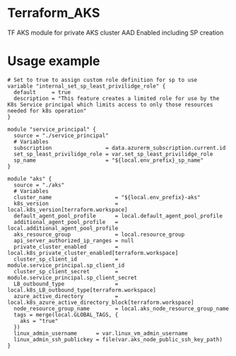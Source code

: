 # Terraform_AKS
TF AKS module for private AKS cluster AAD Enabled including SP creation
# Usage example

    # Set to true to assign custom role definition for sp to use
    variable "internal_set_sp_least_privilidge_role" {
      default     = true
      description = "This feature creates a limited role for use by the K8s Service principal which limits access to only those resources needed for k8s operation"
    }

    module "service_principal" {
      source = "./service_principal"
      # Variables
      subscription                 = data.azurerm_subscription.current.id
      set_sp_least_privilidge_role = var.set_sp_least_privilidge_role
      sp_name                      = "${local.env_prefix}_sp_name"
    }

    module "aks" {
      source = "./aks"
      # Variables
      cluster_name                    = "${local.env_prefix}-aks"
      k8s_version                     = local.k8s_version[terraform.workspace]
      default_agent_pool_profile      = local.default_agent_pool_profile
      additional_agent_pool_profile   = local.additional_agent_pool_profile
      aks_resource_group              = local.resource_group
      api_server_authorized_ip_ranges = null
      private_cluster_enabled         = local.k8s_private_cluster_enabled[terraform.workspace]
      cluster_sp_client_id            = module.service_principal.sp_client_id
      cluster_sp_client_secret        = module.service_principal.sp_client_secret
      LB_outbound_type                = local.k8s_LB_outbound_type[terraform.workspace]
      azure_active_directory          = local.k8s_azure_active_directory_block[terraform.workspace]
      node_resource_group_name        = local.aks_node_resource_group_name
      tags = merge(local.GLOBAL_TAGS, {
        aks = "true"
      })
      linux_admin_username      = var.linux_vm_admin_username
      linux_admin_ssh_publickey = file(var.aks_node_public_ssh_key_path)
    }
